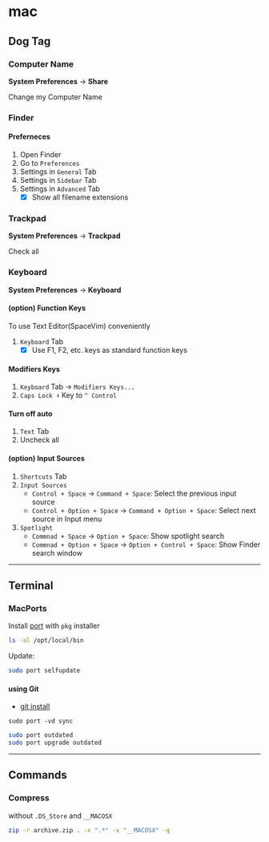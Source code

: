 # mac

## Dog Tag

### Computer Name

**System Preferences** -> **Share**

Change my Computer Name

### Finder

#### Preferneces

1. Open Finder
2. Go to `Preferences`
3. Settings in `General` Tab
4. Settings in `Sidebar` Tab
5. Settings in `Advanced` Tab
    - [x] Show all filename extensions

### Trackpad

**System Preferences** -> **Trackpad**

Check all

### Keyboard

**System Preferences** -> **Keyboard**

#### (option) Function Keys

To use Text Editor(SpaceVim) conveniently

1. `Keyboard` Tab
   - [x] Use F1, F2, etc. keys as standard function keys

#### Modifiers Keys

1. `Keyboard` Tab → `Modifiers Keys...`
2. `Caps Lock ⬆️` Key to `^ Control`

#### Turn off auto

1. `Text` Tab
2. Uncheck all

#### (option) Input Sources

1. `Shortcuts` Tab
2. `Input Sources`
   - `Control + Space` → `Command + Space`: Select the previous input source
   - `Control + Option + Space` → `Command + Option + Space`: Select next source in Input menu
3. `Spotlight`
   - `Commnad + Space` → `Option + Space`: Show spotlight search
   - `Commnad + Option + Space` → `Option + Control + Space`: Show Finder search window

---

## Terminal

### MacPorts

Install [port](https://www.macports.org) with `pkg` installer

```bash
ls -al /opt/local/bin
```

Update:

```bash
sudo port selfupdate
```

#### using Git

- [git install](https://guide.macports.org/#installing.macports.git)

`sudo port -vd sync`

```bash
sudo port outdated
sudo port upgrade outdated
```

---

## Commands

### Compress

without `.DS_Store` and `__MACOSX`

```bash
zip -r archive.zip . -x ".*" -x "__MACOSX" -q
```

